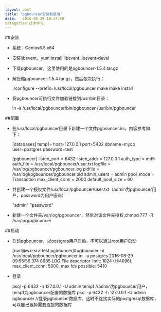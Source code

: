 ```yaml
---
layout: post
title: "pgbouncer安装和使用"
date:   2016-08-29 10:37:08
categories:技术学习
---
```

##安装
* 系统：Centos6.5 x64
* 安装libevent，yum install libevent libevent-devel
* 下载pgbouncer，这里使用的是pgbouncer-1.5.4.tar.gz
* 解压缩pgbouncer-1.5.4.tar.gz，然后依次执行：

	./configure --prefix=/usr/local/pgbouncer
	make
	make install

* 将pgbouncer可执行文件加软链接到/usr/bin目录：

	ln -s /usr/local/pgbouncer/bin/pgbouncer /usr/bin/pgbouncer

##配置
* 在/usr/local/pgbouncer目录下新建一个文件pgbouncer.ini，内容参考如下：

	[databases]
	temp1= host=127.0.0.1 port=5432 dbname=mydb user=postgres password=test

	[pgbouncer]
	listen_port = 6432
	listen_addr = 127.0.0.1
	auth_type = md5
	auth_file = /usr/local/pgbouncer/user.txt
	logfile = /var/log/pgbouncer/pgbouncer.log
	pidfile = /var/logl/pgbouncer/pgbouncer.pid
	admin_users = admin
	pool_mode = Transaction
	max_client_conn = 2000
	default_pool_size = 60

* 并创建一个授权文件/usr/local/pgbouncer/user.txt（admin为pgbouncer用户，password为用户密码）

	"admin" "password"

* 新建一个文件夹/var/log/pgbouncer，然后对该文件夹授权,chmod 777 -R /var/log/pgbouncer

##启动
* 启动pgbouncer，以postgres用户启动，不可以通过root用户启动

	[root@wx-srv-test pgbouncer]#pgbouncer -d /usr/local/pgbouncer/pgbouncer.ini -u postgres
	2016-08-29 09:55:56.374 8685 LOG File descriptor limit: 1024 (H:4096), max_client_conn: 5000, max fds possible: 5410

* 登录

	psql -p 6432 -h 127.0.0.1 -U admin temp1                       //admin为pgbouncer用户，temp1为pgbouncer配置的数据库
	psql -p 6432 -h 127.0.0.1 -U admin pgbouncer                //登录pgbouncer数据库，这时不连接实际的postgresql数据库，可以自己选择需要连接的数据库
